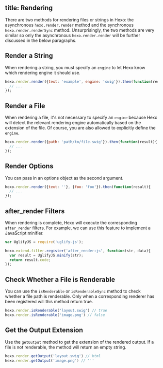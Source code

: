 title: Rendering
---
There are two methods for rendering files or strings in Hexo: the asynchronous `hexo.render.render` method and the synchronous `hexo.render.renderSync` method. Unsurprisingly, the two methods are very similar so only the asynchronous `hexo.render.render` will be further discussed in the below paragraphs.

## Render a String

When rendering a string, you must specify an `engine` to let Hexo know which rendering engine it should use.

``` js
hexo.render.render({text: 'example', engine: 'swig'}).then(function(result){
  // ...
});
```

## Render a File

When rendering a file, it's not necessary to specify an `engine` because Hexo will detect the relevant rendering engine automatically based on the extension of the file. Of course, you are also allowed to explicitly define the `engine`.

``` js
hexo.render.render({path: 'path/to/file.swig'}).then(function(result){
  // ...
});
```

## Render Options

You can pass in an options object as the second argument.

``` js
hexo.render.render({text: ''}, {foo: 'foo'}).then(function(result){
  // ...
});
```

## after_render Filters

When rendering is complete, Hexo will execute the corresponding `after_render` filters. For example, we can use this feature to implement a JavaScript minifier.

``` js
var UglifyJS = require('uglify-js');

hexo.extend.filter.register('after_render:js', function(str, data){
  var result = UglifyJS.minify(str);
  return result.code;
});
```

## Check Whether a File is Renderable

You can use the `isRenderable` or `isRenderableSync` method to check whether a file path is renderable. Only when a corresponding renderer has been registered will this method return true.

``` js
hexo.render.isRenderable('layout.swig') // true
hexo.render.isRenderable('image.png') // false
```

## Get the Output Extension

Use the `getOutput` method to get the extension of the rendered output. If a file is not renderable, the method will return an empty string.

``` js
hexo.render.getOutput('layout.swig') // html
hexo.render.getOutput('image.png') // '''
```
